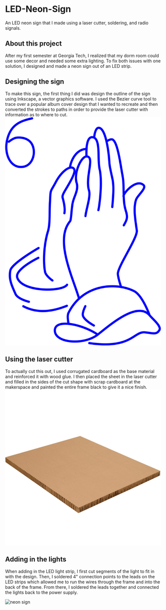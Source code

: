 # LED-Neon-Sign
An LED neon sign that I made using a laser cutter, soldering, and radio signals.

## About this project
After my first semester at Georgia Tech, I realized that my dorm room could use some decor and needed some extra lighting. To fix both issues with one solution, I designed and made a neon sign out of an LED strip.

## Designing the sign
To make this sign, the first thing I did was design the outline of the sign using Inkscape, a vector graphics software. I used the Bezier curve tool to trace over a popular album cover design that I wanted to recreate and then converted the strokes to paths in order to provide the laser cutter with information as to where to cut. 
![IfYouAreReadingThisItsTooLatePrayerHands](IfYouAreReadingThisItsTooLatePrayerHands.png)

## Using the laser cutter
To actually cut this out, I used corrugated cardboard as the base material and reinforced it with wood glue. I then placed the sheet in the laser cutter and filled in the sides of the cut shape with scrap cardboard at the makerspace and painted the entire frame black to give it a nice finish. 
![corrugated cardboard](corrugated-cardboard.jpg)

## Adding in the lights
When adding in the LED light strip, I first cut segments of the light to fit in with the design. Then, I soldered 4" connection points to the leads on the LED strips which allowed me to run the wires through the frame and into the back of the frame. From there, I soldered the leads together and connected the lights back to the power supply.

![neon sign](neon-sign.png)
